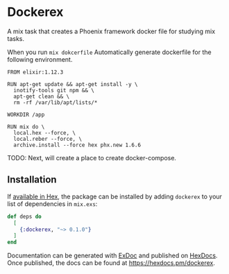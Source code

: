 # Dockerex

A mix task that creates a Phoenix framework docker file for studying mix tasks.

When you run ``` mix dokcerfile ```
Automatically generate dockerfile for the following environment.

```
FROM elixir:1.12.3

RUN apt-get update && apt-get install -y \
  inotify-tools git npm && \
  apt-get clean && \
  rm -rf /var/lib/apt/lists/*

WORKDIR /app

RUN mix do \
  local.hex --force, \
  local.reber --force, \
  archive.install --force hex phx.new 1.6.6

```
TODO:
Next,  will create a place to create docker-compose.

## Installation

If [available in Hex](https://hex.pm/docs/publish), the package can be installed
by adding `dockerex` to your list of dependencies in `mix.exs`:

```elixir
def deps do
  [
    {:dockerex, "~> 0.1.0"}
  ]
end
```

Documentation can be generated with [ExDoc](https://github.com/elixir-lang/ex_doc)
and published on [HexDocs](https://hexdocs.pm). Once published, the docs can
be found at <https://hexdocs.pm/dockerex>.

